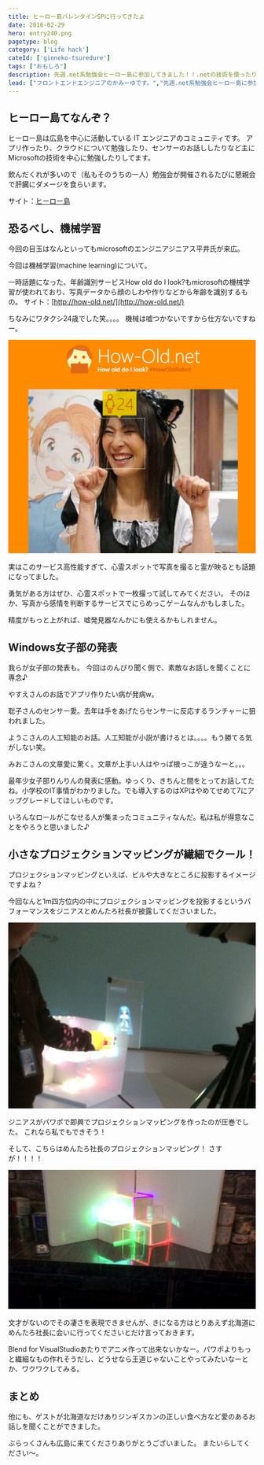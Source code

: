 ```yaml
---
title: ヒーロー島バレンタインSPに行ってきたよ
date: 2016-02-29
hero: entry240.png
pagetype: blog
category: ['Life hack']
cateId: ['ginneko-tsuredure']
tags: ["おもしろ"]
description: 先週.net系勉強会ヒーロー島に参加してきました！！.netの技術を使ったり、パワポでプロジェクションマッピングしたり、新しい技術に触れたり超楽しかったです。
lead: ["フロントエンドエンジニアのかみーゆです。","先週.net系勉強会ヒーロー島に参加してきました！！.netの技術を使ったり、パワポでプロジェクションマッピングしたり、新しい技術に触れたり超楽しかったです。"]
---
```

## ヒーロー島てなんぞ？
ヒーロー島は広島を中心に活動している IT エンジニアのコミュニティです。
アプリ作ったり、クラウドについて勉強したり、センサーのお話ししたりなど主にMicrosoftの技術を中心に勉強したりしてます。

飲んだくれが多いので（私もそのうちの一人）勉強会が開催されるたびに懇親会で肝臓にダメージを食らいます。

サイト：[ヒーロー島](http://heroshima.jp/)
## 恐るべし、機械学習
今回の目玉はなんといってもmicrosoftのエンジニアジニアス平井氏が来広。

今回は機械学習(machine learning)について。

一時話題になった、年齢識別サービスHow old do I look?もmicrosoftの機械学習が使われており、写真データから顔のしわや作りなどから年齢を識別するもの。
サイト：[http://how-old.net/](http://how-old.net/)

ちなみにワタクシ24歳でした笑。。。。
機械は嘘つかないですから仕方ないですねー。

![かみーゆ見た目24歳](./images/2016/entry240-1.jpg)

実はこのサービス高性能すぎて、心霊スポットで写真を撮ると霊が映るとも話題になってました。

勇気がある方はぜひ、心霊スポットで一枚撮って試してみてください。
そのほか、写真から感情を判断するサービスでにらめっこゲームなんかもしました。

精度がもっと上がれば、嘘発見器なんかにも使えるかもしれません。

## Windows女子部の発表
我らが女子部の発表も。
今回はのんびり聞く側で、素敵なお話しを聞くことに専念♪

やすえさんのお話でアプリ作りたい病が発病w。

聡子さんのセンサー愛。去年は手をあげたらセンサーに反応するランチャーに狙われました。

ようこさんの人工知能のお話。人工知能が小説が書けるとは。。。。もう勝てる気がしない笑。

みおこさんの文章愛に驚く。文章が上手い人はやっぱ根っこが違うなーと。。。

最年少女子部りんりんの発表に感動。ゆっくり、きちんと間をとってお話してたね。小学校のIT事情がわかりました。でも導入するのはXPはやめてせめて7にアップグレードしてほしいものです。

いろんなロールがこなせる人が集まったコミュニティなんだ。私は私が得意なことをやろうと思いました♪

## 小さなプロジェクションマッピングが繊細でクール！
プロジェクションマッピングといえば、ビルや大きなところに投影するイメージですよね？

今回なんと1m四方位内の中にプロジェクションマッピングを投影するというパフォーマンスをジニアスとめんたろ社長が披露してくださいました。

![かみーゆ見た目24歳](./images/2016/entry240-2.jpg)

ジニアスがパワポで即興でプロジェクションマッピングを作ったのが圧巻でした。
これなら私でもできそう！

そして、こちらはめんたろ社長のプロジェクションマッピング！
さすが！！！！

![かみーゆ見た目24歳](./images/2016/entry240-3.jpg)

文才がないのでその凄さを表現できませんが、きになる方はとりあえず北海道にめんたろ社長に会いに行ってくださいとだけ言っておきます。

Blend for VisualStudioあたりでアニメ作って出来ないかなー。パワポよりもっと繊細なもの作れそうだし、どうせなら王道じゃないことやってみたいなーとか、ワクワクしてみる。

## まとめ
他にも、ゲストが北海道なだけありジンギスカンの正しい食べ方など愛のあるお話しを聞くことができました。

ぶらっくさんも広島に来てくださりありがとうございました。
またいらしてください〜。
